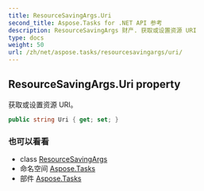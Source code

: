 ```yaml
---
title: ResourceSavingArgs.Uri
second_title: Aspose.Tasks for .NET API 参考
description: ResourceSavingArgs 财产. 获取或设置资源 URI
type: docs
weight: 50
url: /zh/net/aspose.tasks/resourcesavingargs/uri/
---
```

## ResourceSavingArgs.Uri property

获取或设置资源 URI。

```csharp
public string Uri { get; set; }
```

### 也可以看看

* class [ResourceSavingArgs](../)
* 命名空间 [Aspose.Tasks](../../resourcesavingargs/)
* 部件 [Aspose.Tasks](../../../)


